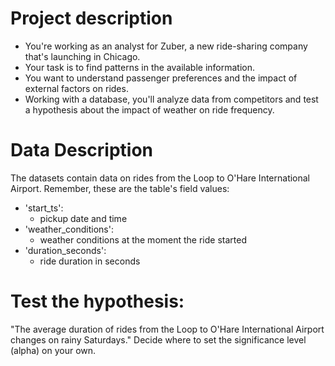# Project description
- You're working as an analyst for Zuber, a new ride-sharing company that's launching in Chicago. 
- Your task is to find patterns in the available information. 
- You want to understand passenger preferences and the impact of external factors on rides.
- Working with a database, you'll analyze data from competitors and test a hypothesis about the impact of weather on ride frequency.

# Data Description
The datasets contain data on rides from the Loop to O'Hare International Airport. Remember, these are the table's field values:
- 'start_ts':
  - pickup date and time
- 'weather_conditions':
  - weather conditions at the moment the ride started
- 'duration_seconds':
  - ride duration in seconds
  
# Test the hypothesis:
"The average duration of rides from the Loop to O'Hare International Airport changes on rainy Saturdays."
Decide where to set the significance level (alpha) on your own.
